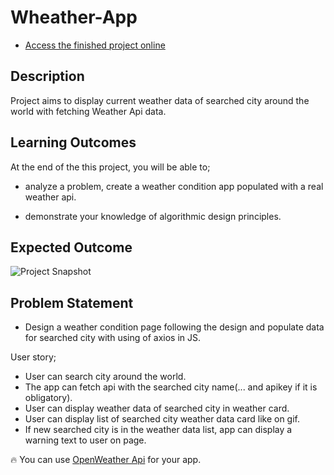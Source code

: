 # Wheather-App


- <a href="https://karamanburak.github.io/wheather-app/" rel="noFollow">Access the finished project online</a>

## Description
Project aims to display current weather data of searched city around the world with fetching Weather Api data.

## Learning Outcomes

At the end of the this project, you will be able to;

- analyze a problem, create a weather condition app populated with a real weather api.

- demonstrate your knowledge of algorithmic design principles.

## Expected Outcome

![Project Snapshot](./assets/img/project.gif)

   
## Problem Statement

- Design a weather condition page following the design and populate data for searched city with using of axios in JS.


User story;

  - User can search city around the world.
  - The app can fetch api with the searched city name(... and apikey if it is obligatory).
  - User can display weather data of searched city in weather card.
  - User can display list of searched city weather data card like on gif.
  - If new searched city is in the weather data list, app can display a warning text to user on page.

🔥 You can use [OpenWeather Api](https://openweathermap.org/) for your app. 
